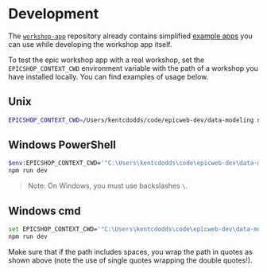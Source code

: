 # Development

The [`workshop-app`](https://github.com/epicweb-dev/workshop-app) repository
already contains simplified
[example apps](https://github.com/epicweb-dev/workshop-app/tree/main/packages/example)
you can use while developing the workshop app itself.

To test the epic workshop app with a real workshop, set the
`EPICSHOP_CONTEXT_CWD` environment variable with the path of a workshop you have
installed locally. You can find examples of usage below.

## Unix

```sh
EPICSHOP_CONTEXT_CWD=/Users/kentcdodds/code/epicweb-dev/data-modeling npm run dev
```

## Windows PowerShell

```sh
$env:EPICSHOP_CONTEXT_CWD='"C:\Users\kentcdodds\code\epicweb-dev\data-modeling"'
npm run dev
```

> Note: On Windows, you must use backslashes `\`.

## Windows cmd

```sh
set EPICSHOP_CONTEXT_CWD='"C:\Users\kentcdodds\code\epicweb-dev\data-modeling"'
npm run dev
```

Make sure that if the path includes spaces, you wrap the path in quotes as shown
above (note the use of single quotes wrapping the double quotes!).
